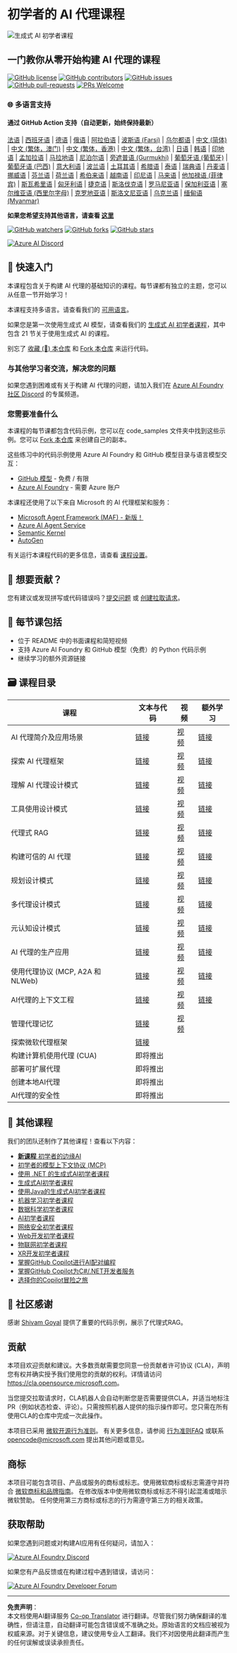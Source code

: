 <!--
CO_OP_TRANSLATOR_METADATA:
{
  "original_hash": "fbe8e2c7026d42ed06780dce1b06fd61",
  "translation_date": "2025-10-03T14:15:03+00:00",
  "source_file": "README.md",
  "language_code": "zh"
}
-->
# 初学者的 AI 代理课程

![生成式 AI 初学者课程](../../translated_images/repo-thumbnailv2.06f4a48036fde647f6ba4eb19f5651babe59bb30e972748afb349e47725d7601.zh.png)

## 一门教你从零开始构建 AI 代理的课程

[![GitHub license](https://img.shields.io/github/license/microsoft/ai-agents-for-beginners.svg)](https://github.com/microsoft/ai-agents-for-beginners/blob/master/LICENSE?WT.mc_id=academic-105485-koreyst)
[![GitHub contributors](https://img.shields.io/github/contributors/microsoft/ai-agents-for-beginners.svg)](https://GitHub.com/microsoft/ai-agents-for-beginners/graphs/contributors/?WT.mc_id=academic-105485-koreyst)
[![GitHub issues](https://img.shields.io/github/issues/microsoft/ai-agents-for-beginners.svg)](https://GitHub.com/microsoft/ai-agents-for-beginners/issues/?WT.mc_id=academic-105485-koreyst)
[![GitHub pull-requests](https://img.shields.io/github/issues-pr/microsoft/ai-agents-for-beginners.svg)](https://GitHub.com/microsoft/ai-agents-for-beginners/pulls/?WT.mc_id=academic-105485-koreyst)
[![PRs Welcome](https://img.shields.io/badge/PRs-welcome-brightgreen.svg?style=flat-square)](http://makeapullrequest.com?WT.mc_id=academic-105485-koreyst)

### 🌐 多语言支持

#### 通过 GitHub Action 支持（自动更新，始终保持最新）

[法语](../fr/README.md) | [西班牙语](../es/README.md) | [德语](../de/README.md) | [俄语](../ru/README.md) | [阿拉伯语](../ar/README.md) | [波斯语 (Farsi)](../fa/README.md) | [乌尔都语](../ur/README.md) | [中文 (简体)](./README.md) | [中文 (繁体，澳门)](../mo/README.md) | [中文 (繁体，香港)](../hk/README.md) | [中文 (繁体，台湾)](../tw/README.md) | [日语](../ja/README.md) | [韩语](../ko/README.md) | [印地语](../hi/README.md) | [孟加拉语](../bn/README.md) | [马拉地语](../mr/README.md) | [尼泊尔语](../ne/README.md) | [旁遮普语 (Gurmukhi)](../pa/README.md) | [葡萄牙语 (葡萄牙)](../pt/README.md) | [葡萄牙语 (巴西)](../br/README.md) | [意大利语](../it/README.md) | [波兰语](../pl/README.md) | [土耳其语](../tr/README.md) | [希腊语](../el/README.md) | [泰语](../th/README.md) | [瑞典语](../sv/README.md) | [丹麦语](../da/README.md) | [挪威语](../no/README.md) | [芬兰语](../fi/README.md) | [荷兰语](../nl/README.md) | [希伯来语](../he/README.md) | [越南语](../vi/README.md) | [印尼语](../id/README.md) | [马来语](../ms/README.md) | [他加禄语 (菲律宾)](../tl/README.md) | [斯瓦希里语](../sw/README.md) | [匈牙利语](../hu/README.md) | [捷克语](../cs/README.md) | [斯洛伐克语](../sk/README.md) | [罗马尼亚语](../ro/README.md) | [保加利亚语](../bg/README.md) | [塞尔维亚语 (西里尔字母)](../sr/README.md) | [克罗地亚语](../hr/README.md) | [斯洛文尼亚语](../sl/README.md) | [乌克兰语](../uk/README.md) | [缅甸语 (Myanmar)](../my/README.md)

**如果您希望支持其他语言，请查看 [这里](https://github.com/Azure/co-op-translator/blob/main/getting_started/supported-languages.md)**

[![GitHub watchers](https://img.shields.io/github/watchers/microsoft/ai-agents-for-beginners.svg?style=social&label=Watch)](https://GitHub.com/microsoft/ai-agents-for-beginners/watchers/?WT.mc_id=academic-105485-koreyst)
[![GitHub forks](https://img.shields.io/github/forks/microsoft/ai-agents-for-beginners.svg?style=social&label=Fork)](https://GitHub.com/microsoft/ai-agents-for-beginners/network/?WT.mc_id=academic-105485-koreyst)
[![GitHub stars](https://img.shields.io/github/stars/microsoft/ai-agents-for-beginners.svg?style=social&label=Star)](https://GitHub.com/microsoft/ai-agents-for-beginners/stargazers/?WT.mc_id=academic-105485-koreyst)

[![Azure AI Discord](https://dcbadge.limes.pink/api/server/kzRShWzttr)](https://discord.gg/kzRShWzttr)

## 🌱 快速入门

本课程包含关于构建 AI 代理的基础知识的课程。每节课都有独立的主题，您可以从任意一节开始学习！

本课程支持多语言。请查看我们的 [可用语言](../..)。

如果您是第一次使用生成式 AI 模型，请查看我们的 [生成式 AI 初学者课程](https://aka.ms/genai-beginners)，其中包含 21 节关于使用生成式 AI 的课程。

别忘了 [收藏 (🌟) 本仓库](https://docs.github.com/en/get-started/exploring-projects-on-github/saving-repositories-with-stars?WT.mc_id=academic-105485-koreyst) 和 [Fork 本仓库](https://github.com/microsoft/ai-agents-for-beginners/fork) 来运行代码。

### 与其他学习者交流，解决您的问题

如果您遇到困难或有关于构建 AI 代理的问题，请加入我们在 [Azure AI Foundry 社区 Discord](https://aka.ms/ai-agents/discord) 的专属频道。

### 您需要准备什么

本课程的每节课都包含代码示例，您可以在 code_samples 文件夹中找到这些示例。您可以 [Fork 本仓库](https://github.com/microsoft/ai-agents-for-beginners/fork) 来创建自己的副本。

这些练习中的代码示例使用 Azure AI Foundry 和 GitHub 模型目录与语言模型交互：

- [GitHub 模型](https://aka.ms/ai-agents-beginners/github-models) - 免费 / 有限
- [Azure AI Foundry](https://aka.ms/ai-agents-beginners/ai-foundry) - 需要 Azure 账户

本课程还使用了以下来自 Microsoft 的 AI 代理框架和服务：

- [Microsoft Agent Framework (MAF) - 新版！](https://aka.ms/ai-agents-beginners/agent-framewrok)
- [Azure AI Agent Service](https://aka.ms/ai-agents-beginners/ai-agent-service)
- [Semantic Kernel](https://aka.ms/ai-agents-beginners/semantic-kernel)
- [AutoGen](https://aka.ms/ai-agents/autogen)

有关运行本课程代码的更多信息，请查看 [课程设置](./00-course-setup/README.md)。

## 🙏 想要贡献？

您有建议或发现拼写或代码错误吗？[提交问题](https://github.com/microsoft/ai-agents-for-beginners/issues?WT.mc_id=academic-105485-koreyst) 或 [创建拉取请求](https://github.com/microsoft/ai-agents-for-beginners/pulls?WT.mc_id=academic-105485-koreyst)。

## 📂 每节课包括

- 位于 README 中的书面课程和简短视频
- 支持 Azure AI Foundry 和 GitHub 模型（免费）的 Python 代码示例
- 继续学习的额外资源链接

## 🗃️ 课程目录

| **课程**                                     | **文本与代码**                                    | **视频**                                                  | **额外学习**                                                                     |
|----------------------------------------------|----------------------------------------------------|------------------------------------------------------------|----------------------------------------------------------------------------------|
| AI 代理简介及应用场景                        | [链接](./01-intro-to-ai-agents/README.md)          | [视频](https://youtu.be/3zgm60bXmQk?si=z8QygFvYQv-9WtO1)   | [链接](https://aka.ms/ai-agents-beginners/collection?WT.mc_id=academic-105485-koreyst) |
| 探索 AI 代理框架                             | [链接](./02-explore-agentic-frameworks/README.md)  | [视频](https://youtu.be/ODwF-EZo_O8?si=Vawth4hzVaHv-u0H)   | [链接](https://aka.ms/ai-agents-beginners/collection?WT.mc_id=academic-105485-koreyst) |
| 理解 AI 代理设计模式                         | [链接](./03-agentic-design-patterns/README.md)     | [视频](https://youtu.be/m9lM8qqoOEA?si=BIzHwzstTPL8o9GF)   | [链接](https://aka.ms/ai-agents-beginners/collection?WT.mc_id=academic-105485-koreyst) |
| 工具使用设计模式                             | [链接](./04-tool-use/README.md)                    | [视频](https://youtu.be/vieRiPRx-gI?si=2z6O2Xu2cu_Jz46N)   | [链接](https://aka.ms/ai-agents-beginners/collection?WT.mc_id=academic-105485-koreyst) |
| 代理式 RAG                                   | [链接](./05-agentic-rag/README.md)                 | [视频](https://youtu.be/WcjAARvdL7I?si=gKPWsQpKiIlDH9A3)   | [链接](https://aka.ms/ai-agents-beginners/collection?WT.mc_id=academic-105485-koreyst) |
| 构建可信的 AI 代理                           | [链接](./06-building-trustworthy-agents/README.md) | [视频](https://youtu.be/iZKkMEGBCUQ?si=jZjpiMnGFOE9L8OK)   | [链接](https://aka.ms/ai-agents-beginners/collection?WT.mc_id=academic-105485-koreyst) |
| 规划设计模式                                 | [链接](./07-planning-design/README.md)             | [视频](https://youtu.be/kPfJ2BrBCMY?si=6SC_iv_E5-mzucnC)   | [链接](https://aka.ms/ai-agents-beginners/collection?WT.mc_id=academic-105485-koreyst) |
| 多代理设计模式                               | [链接](./08-multi-agent/README.md)                 | [视频](https://youtu.be/V6HpE9hZEx0?si=rMgDhEu7wXo2uo6g)   | [链接](https://aka.ms/ai-agents-beginners/collection?WT.mc_id=academic-105485-koreyst) |
| 元认知设计模式                               | [链接](./09-metacognition/README.md)               | [视频](https://youtu.be/His9R6gw6Ec?si=8gck6vvdSNCt6OcF)   | [链接](https://aka.ms/ai-agents-beginners/collection?WT.mc_id=academic-105485-koreyst) |
| AI 代理的生产应用                            | [链接](./10-ai-agents-production/README.md)        | [视频](https://youtu.be/l4TP6IyJxmQ?si=31dnhexRo6yLRJDl)   | [链接](https://aka.ms/ai-agents-beginners/collection?WT.mc_id=academic-105485-koreyst) |
| 使用代理协议 (MCP, A2A 和 NLWeb) | [链接](./11-agentic-protocols/README.md)           | [视频](https://youtu.be/X-Dh9R3Opn8)                                 | [链接](https://aka.ms/ai-agents-beginners/collection?WT.mc_id=academic-105485-koreyst) |
| AI代理的上下文工程                | [链接](./12-context-engineering/README.md)         | [视频](https://youtu.be/F5zqRV7gEag)                                 | [链接](https://aka.ms/ai-agents-beginners/collection?WT.mc_id=academic-105485-koreyst) |
| 管理代理记忆                      | [链接](./13-agent-memory/README.md)     |      [视频](https://youtu.be/QrYbHesIxpw?si=vZkVwKrQ4ieCcIPx)                                                      |                                                                                        |
| 探索微软代理框架                  | [链接](./14-microsoft-agent-framework/README.md)                            |                                                            |                                                                                        |
| 构建计算机使用代理 (CUA)          | 即将推出                            |                                                            |                                                                                        |
| 部署可扩展代理                    | 即将推出                            |                                                            |                                                                                        |
| 创建本地AI代理                    | 即将推出                               |                                                            |                                                                                        |
| AI代理的安全性                    | 即将推出                               |                                                            |                                                                                        |

## 🎒 其他课程

我们的团队还制作了其他课程！查看以下内容：

- [**新课程** 初学者的边缘AI](https://github.com/microsoft/edgeai-for-beginners?WT.mc_id=academic-105485-koreyst)
- [初学者的模型上下文协议 (MCP)](https://github.com/microsoft/mcp-for-beginners?WT.mc_id=academic-105485-koreyst)
- [使用 .NET 的生成式AI初学者课程](https://github.com/microsoft/Generative-AI-for-beginners-dotnet?WT.mc_id=academic-105485-koreyst)
- [生成式AI初学者课程](https://github.com/microsoft/generative-ai-for-beginners?WT.mc_id=academic-105485-koreyst)
- [使用Java的生成式AI初学者课程](https://github.com/microsoft/generative-ai-for-beginners-java?WT.mc_id=academic-105485-koreyst)
- [机器学习初学者课程](https://aka.ms/ml-beginners?WT.mc_id=academic-105485-koreyst)
- [数据科学初学者课程](https://aka.ms/datascience-beginners?WT.mc_id=academic-105485-koreyst)
- [AI初学者课程](https://aka.ms/ai-beginners?WT.mc_id=academic-105485-koreyst)
- [网络安全初学者课程](https://github.com/microsoft/Security-101??WT.mc_id=academic-96948-sayoung)
- [Web开发初学者课程](https://aka.ms/webdev-beginners?WT.mc_id=academic-105485-koreyst)
- [物联网初学者课程](https://aka.ms/iot-beginners?WT.mc_id=academic-105485-koreyst)
- [XR开发初学者课程](https://github.com/microsoft/xr-development-for-beginners?WT.mc_id=academic-105485-koreyst)
- [掌握GitHub Copilot进行AI配对编程](https://aka.ms/GitHubCopilotAI?WT.mc_id=academic-105485-koreyst)
- [掌握GitHub Copilot为C#/.NET开发者服务](https://github.com/microsoft/mastering-github-copilot-for-dotnet-csharp-developers?WT.mc_id=academic-105485-koreyst)
- [选择你的Copilot冒险之旅](https://github.com/microsoft/CopilotAdventures?WT.mc_id=academic-105485-koreyst)

## 🌟 社区感谢

感谢 [Shivam Goyal](https://www.linkedin.com/in/shivam2003/) 提供了重要的代码示例，展示了代理式RAG。

## 贡献

本项目欢迎贡献和建议。大多数贡献需要您同意一份贡献者许可协议 (CLA)，声明您有权并确实授予我们使用您的贡献的权利。详情请访问 <https://cla.opensource.microsoft.com>。

当您提交拉取请求时，CLA机器人会自动判断您是否需要提供CLA，并适当地标注PR（例如状态检查、评论）。只需按照机器人提供的指示操作即可。您只需在所有使用CLA的仓库中完成一次此操作。

本项目已采用 [微软开源行为准则](https://opensource.microsoft.com/codeofconduct/)。
有关更多信息，请参阅 [行为准则FAQ](https://opensource.microsoft.com/codeofconduct/faq/) 或联系 [opencode@microsoft.com](mailto:opencode@microsoft.com) 提出其他问题或意见。

## 商标

本项目可能包含项目、产品或服务的商标或标志。使用微软商标或标志需遵守并符合 [微软商标和品牌指南](https://www.microsoft.com/legal/intellectualproperty/trademarks/usage/general)。
在修改版本中使用微软商标或标志不得引起混淆或暗示微软赞助。
任何使用第三方商标或标志的行为需遵守第三方的相关政策。

## 获取帮助

如果您遇到问题或对构建AI应用有任何疑问，请加入：

[![Azure AI Foundry Discord](https://img.shields.io/badge/Discord-Azure_AI_Foundry_Community_Discord-blue?style=for-the-badge&logo=discord&color=5865f2&logoColor=fff)](https://aka.ms/foundry/discord)

如果您有产品反馈或在构建过程中遇到错误，请访问：

[![Azure AI Foundry Developer Forum](https://img.shields.io/badge/GitHub-Azure_AI_Foundry_Developer_Forum-blue?style=for-the-badge&logo=github&color=000000&logoColor=fff)](https://aka.ms/foundry/forum)

---

**免责声明**：  
本文档使用AI翻译服务 [Co-op Translator](https://github.com/Azure/co-op-translator) 进行翻译。尽管我们努力确保翻译的准确性，但请注意，自动翻译可能包含错误或不准确之处。原始语言的文档应被视为权威来源。对于关键信息，建议使用专业人工翻译。我们不对因使用此翻译而产生的任何误解或误读承担责任。